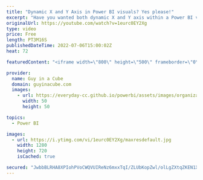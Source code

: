 ```yaml
---
title: "Dynamic X and Y Axis in Power BI visuals? Yes please!"
excerpt: "Have you wanted both dynamic X and Y axis within a Power BI visual? Patrick shows you how you can use Field Parameters to accomplish it!  Let report readers use field parameters to change visuals https://docs.microsoft.com/power-bi/create-reports/power-bi-field-parameters  📢 Become a member: https://guyinacu.be/membership"
originalUrl: https://youtube.com/watch?v=1eurc0EY2Xg
type: video
price: Free
length: PT3M16S
publishedDateTime: 2022-07-06T15:00:02Z
heat: 72

featuredContent: "<iframe width=\"800\" height=\"500\" frameborder=\"0\" src=\"https://www.youtube.com/embed/1eurc0EY2Xg\" allow=\"accelerometer; autoplay; encrypted-media; gyroscope; picture-in-picture\" allowfullscreen></iframe>"

provider:
  name: Guy in a Cube
  domain: guyinacube.com
  images:
    - url: https://everyday-cc.github.io/powerbi/assets/images/organizations/guyinacube.com-50x50.jpg
      width: 50
      height: 50

topics:
  - Power BI

images:
  - url: https://i.ytimg.com/vi/1eurc0EY2Xg/maxresdefault.jpg
    width: 1280
    height: 720
    isCached: true

secured: "JwbbBLRHA8XPIohPVoCWQVUIReNz6mxxTqI/ZLUbKopZwl/olLgZXtqZKEN1X9D5nc3WjEjnIVJDvOU/p5Fcu6FbYyNPyTc+BAbIhibbwSpXaUojWaFavB8AtDIrg849ALhmXs1ieWVaTWotQDf6ChYQ/MFGBJSB+T6JGbQ9uR5pQ2wvSqX6UahU3sWjsPq5e6MOAvZlHe75n+t3Yr6je3Hw9oC92liC7qAMBkPrSiKHtVcE1o9sXxTNXZLI7RebMaAktuUiYQoocUxLtItWMcIeXnRYFiykuVN63WyjMxlM2sNWBSjezfV+VDF2TyTWreIQkdfIPtHBJ0qNRdS/sJvEt0Bp7StirbyPbRjhYgG/CvvL/4fhh5s3M1qrrFkXtnYGgUAAgEm3CZ1DqY19y4LZDfX8EBz/wpCOycV7pNE=;J1TwrgzlpOmImFEKWIrWgA=="
---
```


